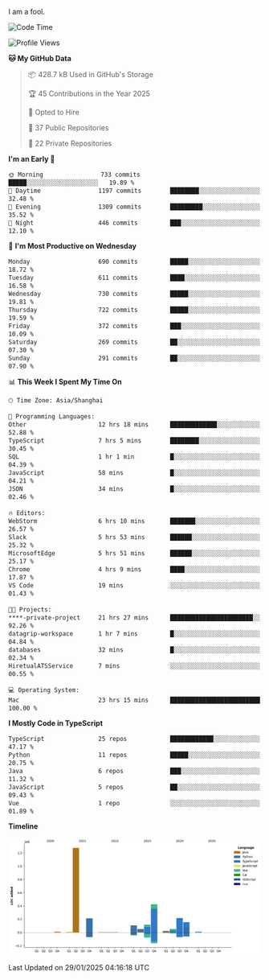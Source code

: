 I am a fool.

<!--START_SECTION:waka-->
![Code Time](http://img.shields.io/badge/Code%20Time-2%2C495%20hrs%2034%20mins-blue)

![Profile Views](http://img.shields.io/badge/Profile%20Views-1-blue)

**🐱 My GitHub Data** 

> 📦 428.7 kB Used in GitHub's Storage 
 > 
> 🏆 45 Contributions in the Year 2025
 > 
> 💼 Opted to Hire
 > 
> 📜 37 Public Repositories 
 > 
> 🔑 22 Private Repositories 
 > 
**I'm an Early 🐤** 

```text
🌞 Morning                733 commits         █████░░░░░░░░░░░░░░░░░░░░   19.89 % 
🌆 Daytime                1197 commits        ████████░░░░░░░░░░░░░░░░░   32.48 % 
🌃 Evening                1309 commits        █████████░░░░░░░░░░░░░░░░   35.52 % 
🌙 Night                  446 commits         ███░░░░░░░░░░░░░░░░░░░░░░   12.10 % 
```
📅 **I'm Most Productive on Wednesday** 

```text
Monday                   690 commits         █████░░░░░░░░░░░░░░░░░░░░   18.72 % 
Tuesday                  611 commits         ████░░░░░░░░░░░░░░░░░░░░░   16.58 % 
Wednesday                730 commits         █████░░░░░░░░░░░░░░░░░░░░   19.81 % 
Thursday                 722 commits         █████░░░░░░░░░░░░░░░░░░░░   19.59 % 
Friday                   372 commits         ███░░░░░░░░░░░░░░░░░░░░░░   10.09 % 
Saturday                 269 commits         ██░░░░░░░░░░░░░░░░░░░░░░░   07.30 % 
Sunday                   291 commits         ██░░░░░░░░░░░░░░░░░░░░░░░   07.90 % 
```


📊 **This Week I Spent My Time On** 

```text
🕑︎ Time Zone: Asia/Shanghai

💬 Programming Languages: 
Other                    12 hrs 18 mins      █████████████░░░░░░░░░░░░   52.88 % 
TypeScript               7 hrs 5 mins        ████████░░░░░░░░░░░░░░░░░   30.45 % 
SQL                      1 hr 1 min          █░░░░░░░░░░░░░░░░░░░░░░░░   04.39 % 
JavaScript               58 mins             █░░░░░░░░░░░░░░░░░░░░░░░░   04.21 % 
JSON                     34 mins             █░░░░░░░░░░░░░░░░░░░░░░░░   02.46 % 

🔥 Editors: 
WebStorm                 6 hrs 10 mins       ███████░░░░░░░░░░░░░░░░░░   26.57 % 
Slack                    5 hrs 53 mins       ██████░░░░░░░░░░░░░░░░░░░   25.32 % 
MicrosoftEdge            5 hrs 51 mins       ██████░░░░░░░░░░░░░░░░░░░   25.17 % 
Chrome                   4 hrs 9 mins        ████░░░░░░░░░░░░░░░░░░░░░   17.87 % 
VS Code                  19 mins             ░░░░░░░░░░░░░░░░░░░░░░░░░   01.43 % 

🐱‍💻 Projects: 
****-private-project     21 hrs 27 mins      ███████████████████████░░   92.26 % 
datagrip-workspace       1 hr 7 mins         █░░░░░░░░░░░░░░░░░░░░░░░░   04.84 % 
databases                32 mins             █░░░░░░░░░░░░░░░░░░░░░░░░   02.34 % 
HiretualATSService       7 mins              ░░░░░░░░░░░░░░░░░░░░░░░░░   00.55 % 

💻 Operating System: 
Mac                      23 hrs 15 mins      █████████████████████████   100.00 % 
```

**I Mostly Code in TypeScript** 

```text
TypeScript               25 repos            ████████████░░░░░░░░░░░░░   47.17 % 
Python                   11 repos            █████░░░░░░░░░░░░░░░░░░░░   20.75 % 
Java                     6 repos             ███░░░░░░░░░░░░░░░░░░░░░░   11.32 % 
JavaScript               5 repos             ██░░░░░░░░░░░░░░░░░░░░░░░   09.43 % 
Vue                      1 repo              ░░░░░░░░░░░░░░░░░░░░░░░░░   01.89 % 
```



**Timeline**

![Lines of Code chart](https://raw.githubusercontent.com/VeejaLiu/VeejaLiu/master/assets/bar_graph.png)


 Last Updated on 29/01/2025 04:16:18 UTC
<!--END_SECTION:waka-->
